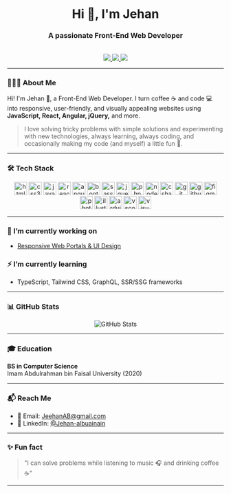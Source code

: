 <h1 align="center">Hi 👋, I'm Jehan</h1>
<h3 align="center">A passionate Front-End Web Developer </h3>

<br> 

<div align="center">
 <a href="mailto:JeehanAB@gmail.com" target="_blank">
    <img src="https://img.shields.io/badge/Email-me-red?style=for-the-badge" />
  </a>
  <a href="https://www.linkedin.com/in/jehan-albuainain/" target="_blank">
    <img src="https://img.shields.io/badge/LinkedIn-Jehan--Albuainain-blue?style=for-the-badge&logo=linkedin" />
  </a>
  <a href="https://github.com/JehanAB" target="_blank">
    <img src="https://img.shields.io/badge/GitHub-JehanAB-black?style=for-the-badge&logo=github" />
  </a>
</div>

---

### 👩🏻‍💻 About Me
Hi! I'm Jehan 👋, a Front-End Web Developer. I turn coffee ☕ and code 💻 into responsive, user-friendly, and visually appealing websites using **JavaScript, React, Angular, jQuery,** and more.  

> I love solving tricky problems with simple solutions and experimenting with new technologies, always learning, always coding, and occasionally making my code (and myself) a little fun 🌚.  

---

### 🛠️ Tech Stack
<div align="center">
  <img src="https://cdn.jsdelivr.net/gh/devicons/devicon/icons/html5/html5-original.svg" height="30" alt="html5"  />
  <img src="https://cdn.jsdelivr.net/gh/devicons/devicon/icons/css3/css3-original.svg" height="30" alt="css3"  />
  <img src="https://cdn.jsdelivr.net/gh/devicons/devicon/icons/javascript/javascript-original.svg" height="30" alt="javascript"  />
  <img src="https://cdn.jsdelivr.net/gh/devicons/devicon/icons/react/react-original.svg" height="30" alt="react"  />
  <img src="https://cdn.jsdelivr.net/gh/devicons/devicon/icons/angularjs/angularjs-original.svg" height="30" alt="angular"  />
  <img src="https://cdn.jsdelivr.net/gh/devicons/devicon/icons/bootstrap/bootstrap-original.svg" height="30" alt="bootstrap"  />
  <img src="https://cdn.jsdelivr.net/gh/devicons/devicon/icons/sass/sass-original.svg" height="30" alt="sass"  />
  <img src="https://cdn.jsdelivr.net/gh/devicons/devicon/icons/jquery/jquery-original.svg" height="30" alt="jquery"  />
  <img src="https://cdn.jsdelivr.net/gh/devicons/devicon/icons/php/php-original.svg" height="30" alt="php"  />
  <img src="https://cdn.jsdelivr.net/gh/devicons/devicon/icons/nodejs/nodejs-original.svg" height="30" alt="nodejs"  />
  <img src="https://cdn.jsdelivr.net/gh/devicons/devicon/icons/csharp/csharp-original.svg" height="30" alt="csharp"  />
  <img src="https://cdn.jsdelivr.net/gh/devicons/devicon/icons/git/git-original.svg" height="30" alt="git"  />
  <img src="https://cdn.jsdelivr.net/gh/devicons/devicon/icons/github/github-original.svg" height="30" alt="github"  />
  <img src="https://cdn.jsdelivr.net/gh/devicons/devicon/icons/figma/figma-original.svg" height="30" alt="figma"  />
  <img src="https://cdn.jsdelivr.net/gh/devicons/devicon/icons/photoshop/photoshop-plain.svg" height="30" alt="photoshop"  />
  <img src="https://cdn.jsdelivr.net/gh/devicons/devicon/icons/illustrator/illustrator-plain.svg" height="30" alt="illustrator"  />
  <img src="https://cdn.jsdelivr.net/gh/devicons/devicon/icons/arduino/arduino-original.svg" height="30" alt="arduino"  />
  <img src="https://cdn.jsdelivr.net/gh/devicons/devicon/icons/vscode/vscode-original.svg" height="30" alt="vscode"  />
  <img src="https://cdn.jsdelivr.net/gh/devicons/devicon/icons/visualstudio/visualstudio-plain.svg" height="30" alt="visualstudio"  />
</div>

---

### 🔭 I’m currently working on
- [Responsive Web Portals & UI Design](https://github.com/JeehanAB)

### ⚡ I’m currently learning
- TypeScript, Tailwind CSS, GraphQL, SSR/SSG frameworks

---

### 📊 GitHub Stats
<p align="center">
  <img src="https://github-readme-stats.vercel.app/api?username=JehanAB&show_icons=true&theme=radical" alt="GitHub Stats" />
</p>

---

### 🎓 Education
**BS in Computer Science**  
Imam Abdulrahman bin Faisal University (2020)  

---

### 📬 Reach Me
- 📧 Email: [JeehanAB@gmail.com](mailtoJeehanAB@gmail.com)
- 💼 LinkedIn: [@Jehan-albuainain](https://www.linkedin.com/in/jehan-albuainain-28a798212/)


---

### ✨ Fun fact
> "I can solve problems while listening to music 🎧 and drinking coffee ☕"

---
